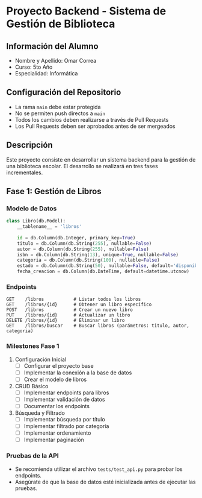 # Proyecto Backend - Sistema de Gestión de Biblioteca

## Información del Alumno
- Nombre y Apellido: Omar Correa
- Curso: 5to Año
- Especialidad: Informática

## Configuración del Repositorio
- La rama `main` debe estar protegida
- No se permiten push directos a `main`
- Todos los cambios deben realizarse a través de Pull Requests
- Los Pull Requests deben ser aprobados antes de ser mergeados

## Descripción
Este proyecto consiste en desarrollar un sistema backend para la gestión de una biblioteca escolar. El desarrollo se realizará en tres fases incrementales.

## Fase 1: Gestión de Libros

### Modelo de Datos
```python
class Libro(db.Model):
    __tablename__ = 'libros'
    
    id = db.Column(db.Integer, primary_key=True)
    titulo = db.Column(db.String(255), nullable=False)
    autor = db.Column(db.String(255), nullable=False)
    isbn = db.Column(db.String(13), unique=True, nullable=False)
    categoria = db.Column(db.String(100), nullable=False)
    estado = db.Column(db.String(50), nullable=False, default='disponible')
    fecha_creacion = db.Column(db.DateTime, default=datetime.utcnow)
```

### Endpoints
```
GET    /libros           # Listar todos los libros
GET    /libros/{id}      # Obtener un libro específico
POST   /libros           # Crear un nuevo libro
PUT    /libros/{id}      # Actualizar un libro
DELETE /libros/{id}      # Eliminar un libro
GET    /libros/buscar    # Buscar libros (parámetros: titulo, autor, categoria)
```

### Milestones Fase 1
1. Configuración Inicial
   - [ ] Configurar el proyecto base
   - [ ] Implementar la conexión a la base de datos
   - [ ] Crear el modelo de libros

2. CRUD Básico
   - [ ] Implementar endpoints para libros
   - [ ] Implementar validación de datos
   - [ ] Documentar los endpoints

3. Búsqueda y Filtrado
   - [ ] Implementar búsqueda por título
   - [ ] Implementar filtrado por categoría
   - [ ] Implementar ordenamiento
   - [ ] Implementar paginación

### Pruebas de la API
- Se recomienda utilizar el archivo `tests/test_api.py` para probar los endpoints.
- Asegúrate de que la base de datos esté inicializada antes de ejecutar las pruebas.